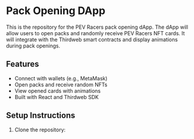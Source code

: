 # Pack Opening DApp

This is the repository for the PEV Racers pack opening dApp. The dApp will allow users to open packs and randomly receive PEV Racers NFT cards. It will integrate with the Thirdweb smart contracts and display animations during pack openings.

## Features
- Connect with wallets (e.g., MetaMask)
- Open packs and receive random NFTs
- View opened cards with animations
- Built with React and Thirdweb SDK

## Setup Instructions
1. Clone the repository:
